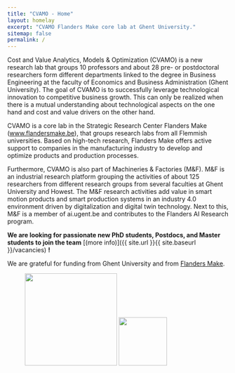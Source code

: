 ```yaml
---
title: "CVAMO - Home"
layout: homelay
excerpt: "CVAMO Flanders Make core lab at Ghent University."
sitemap: false
permalink: /
---
```


Cost and Value Analytics, Models & Optimization (CVAMO) is a new research lab that groups 10 professors and about 28 pre- or postdoctoral researchers form different departments linked to the degree in Business Engineering at the faculty of Economics and Business Administration (Ghent University). The goal of CVAMO is to successfully leverage technological innovation to competitive business growth. This can only be realized when there is a mutual understanding about technological aspects on the one hand and cost and value drivers on the other hand. 
 
CVAMO is a core lab in the Strategic Research Center Flanders Make (www.flandersmake.be), that groups research labs from all Flemmish universities. Based on high-tech research, Flanders Make offers active support to companies in the manufacturing industry to develop and optimize products and production processes. 
 
Furthermore, CVAMO is also part of Machineries & Factories (M&F). M&F is an industrial research platform grouping the activities of about 125 researchers from different research groups from several faculties at Ghent University and Howest. The M&F research activities add value in smart motion products and smart production systems in an industry 4.0 environment driven by digitalization and digital twin technology. Next to this, M&F is a member of ai.ugent.be and contributes to the Flanders AI Research program.

<!--

<div markdown="0" id="carousel" class="carousel slide" data-ride="carousel" data-interval="4000" data-pause="hover" >
   
    <ol class="carousel-indicators">
        <li data-target="#carousel" data-slide-to="0" class="active"></li>
        <li data-target="#carousel" data-slide-to="1"></li>
        <li data-target="#carousel" data-slide-to="2"></li>
        <li data-target="#carousel" data-slide-to="3"></li>
        <li data-target="#carousel" data-slide-to="4"></li>
        <li data-target="#carousel" data-slide-to="5"></li>
        <li data-target="#carousel" data-slide-to="6"></li>
    </ol>

    
    <div class="carousel-inner" markdown="0">
        <div class="item active">
            <img src="{{ site.url }}{{ site.baseurl }}/images/slider7001400/QPI_Rh.jpg" alt="Slide 1" />
        </div>
        <div class="item">
            <img src="{{ site.url }}{{ site.baseurl }}/images/slider7001400/SmartTipSide.jpg" alt="Slide 2" />
        </div>
        <div class="item">
            <img src="{{ site.url }}{{ site.baseurl }}/images/slider7001400/SaphireSTM2.jpg" alt="Slide 3" />
        </div>
        <div class="item">
            <img src="{{ site.url }}{{ site.baseurl }}/images/slider7001400/lab.jpg" alt="Slide 4" />
        </div>
        <div class="item">
            <img src="{{ site.url }}{{ site.baseurl }}/images/slider7001400/Fig_Science_Web.jpg" alt="Slide 5" />
        </div>       
         <div class="item">
            <img src="{{ site.url }}{{ site.baseurl }}/images/slider7001400/cake_web.jpg" alt="Slide 6" />
        </div>
    </div>
  <a class="left carousel-control" href="#carousel" role="button" data-slide="prev">
    <span class="glyphicon glyphicon-chevron-left" aria-hidden="true"></span>
    <span class="sr-only">Previous</span>
  </a>
  <a class="right carousel-control" href="#carousel" role="button" data-slide="next">
    <span class="glyphicon glyphicon-chevron-right" aria-hidden="true"></span>
    <span class="sr-only">Next</span>
  </a>
</div>

-->


 **We are  looking for passionate new PhD students, Postdocs, and Master students to join the team** [(more info)]({{ site.url }}{{ site.baseurl }}/vacancies) **!**


We are grateful for funding from Ghent University and from [Flanders Make](https://flandersmake.be).

<figure class="second">
  <img src="{{ site.url }}{{ site.baseurl }}/images/logopic/UGent_logo.png" style="width: 210px">
  <img src="{{ site.url }}{{ site.baseurl }}/images/logopic/FM_logo.jpg" style="width: 110px">
</figure>

